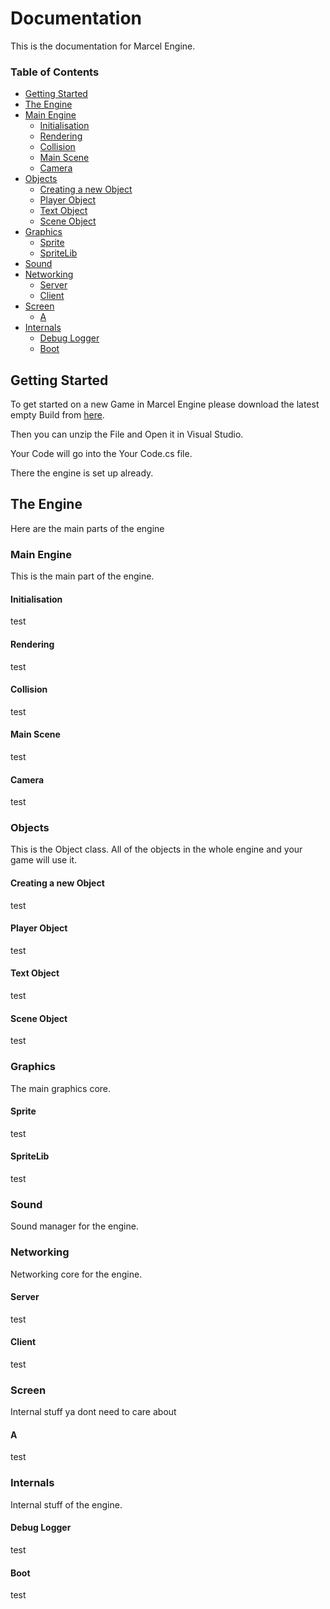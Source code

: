 # Documentation
This is the documentation for Marcel Engine.

### Table of Contents  
  * [Getting Started](#getting-started)
  * [The Engine](#the-engine)
  * [Main Engine](#main-engine)
    + [Initialisation](#initialisation)
    + [Rendering](#rendering)
    + [Collision](#collision)
    + [Main Scene](#main-scene)
    + [Camera](#camera)
  * [Objects](#objects)
    + [Creating a new Object](#creating-a-new-object)
    + [Player Object](#player-object)
    + [Text Object](#text-object)
    + [Scene Object](#scene-object)
  * [Graphics](#graphics)
    + [Sprite](#sprite)
    + [SpriteLib](#spritelib)
  * [Sound](#sound)
  * [Networking](#networking)
    + [Server](#server)
    + [Client](#client)
  * [Screen](#screen)
    + [A](#a)
  * [Internals](#internals)
    + [Debug Logger](#debug-logger)
    + [Boot](#boot)






## Getting Started
To get started on a new Game in Marcel Engine please download the latest empty Build from [here](https://github.com/marceldobehere/Marcel-Engine/tree/main/Empty%20Builds).

Then you can unzip the File and Open it in Visual Studio.

Your Code will go into the Your Code.cs file.

There the engine is set up already.








## The Engine
Here are the main parts of the engine

### Main Engine
This is the main part of the engine.

#### Initialisation
test

#### Rendering
test

#### Collision
test

#### Main Scene
test

#### Camera
test


### Objects
This is the Object class. All of the objects in the whole engine and your game will use it.

#### Creating a new Object
test

#### Player Object
test

#### Text Object
test

#### Scene Object
test


### Graphics

The main graphics core.

#### Sprite
test

#### SpriteLib
test


### Sound
Sound manager for the engine.


### Networking
Networking core for the engine.

#### Server
test

#### Client
test


### Screen
Internal stuff ya dont need to care about

#### A
test


### Internals
Internal stuff of the engine.

#### Debug Logger
test

#### Boot
test
